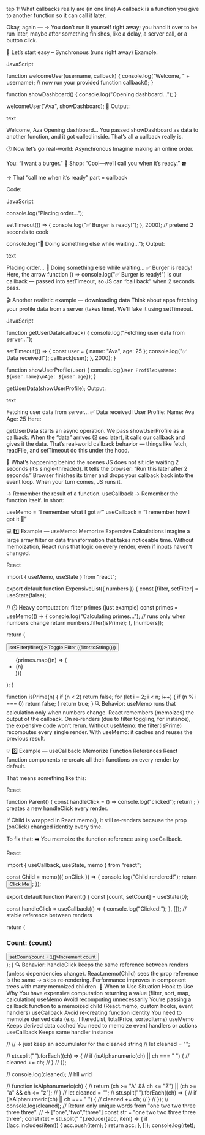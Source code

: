tep 1: What callbacks really are (in one line)
A callback is a function you give to another function so it can call it later.

Okay, again —
→ You don’t run it yourself right away; you hand it over to be run later, maybe after something finishes, like a delay, a server call, or a button click.

🧠 Let’s start easy – Synchronous (runs right away)
Example:

JavaScript

function welcomeUser(username, callback) {
console.log("Welcome, " + username);
// now run your provided function
callback();
}

function showDashboard() {
console.log("Opening dashboard...");
}

welcomeUser("Ava", showDashboard);
🧾 Output:

text

Welcome, Ava
Opening dashboard...
You passed showDashboard as data to another function, and it got called inside.
That’s all a callback really is.

🕐 Now let’s go real-world: Asynchronous
Imagine making an online order.

You: “I want a burger.” 🍔
Shop: “Cool—we’ll call you when it’s ready.” ☎️

→ That “call me when it’s ready” part = callback

Code:

JavaScript

console.log("Placing order...");

setTimeout(() => {
console.log("✅ Burger is ready!");
}, 2000); // pretend 2 seconds to cook

console.log("🤙 Doing something else while waiting...");
Output:

text

Placing order...
🤙 Doing something else while waiting...
✅ Burger is ready!
Here, the arrow function () => console.log("✅ Burger is ready!")
is our callback — passed into setTimeout, so JS can “call back” when 2 seconds pass.

🎬 Another realistic example — downloading data
Think about apps fetching your profile data from a server (takes time).
We’ll fake it using setTimeout.

JavaScript

function getUserData(callback) {
console.log("Fetching user data from server...");

setTimeout(() => {
const user = { name: "Ava", age: 25 };
console.log("✅ Data received!");
callback(user);
}, 2000);
}

function showUserProfile(user) {
console.log(`User Profile:\nName: ${user.name}\nAge: ${user.age}`);
}

getUserData(showUserProfile);
Output:

text

Fetching user data from server...
✅ Data received!
User Profile:
Name: Ava
Age: 25
Here:

getUserData starts an async operation.
We pass showUserProfile as a callback.
When the “data” arrives (2 sec later), it calls our callback and gives it the data.
That’s real‑world callback behavior — things like fetch, readFile, and setTimeout do this under the hood.

🌈 What’s happening behind the scenes
JS does not sit idle waiting 2 seconds (it’s single‑threaded).
It tells the browser: “Run this later after 2 seconds.”
Browser finishes its timer and drops your callback back into the event loop.
When your turn comes, JS runs it.

→ Remember the result of a function.
useCallback → Remember the function itself.
In short:

useMemo = “I remember what I got ✅”
useCallback = “I remember how I got it 🔁”

💻 1️⃣ Example — useMemo: Memorize Expensive Calculations
Imagine a large array filter or data transformation that takes noticeable time.
Without memoization, React runs that logic on every render, even if inputs haven’t changed.

React

import { useMemo, useState } from "react";

export default function ExpensiveList({ numbers }) {
const [filter, setFilter] = useState(false);

// ⏱️ Heavy computation: filter primes (just example)
const primes = useMemo(() => {
console.log("Calculating primes..."); // runs only when numbers change
return numbers.filter(isPrime);
}, [numbers]);

return (
<div>
<button onClick={() => setFilter(!filter)}>
Toggle Filter ({filter.toString()})
</button>
<ul>
{primes.map((n) => (
<li key={n}>{n}</li>
))}
</ul>
</div>
);
}

function isPrime(n) {
if (n < 2) return false;
for (let i = 2; i < n; i++) {
if (n % i === 0) return false;
}
return true;
}
🔍 Behavior:
useMemo runs that calculation only when numbers change.
React remembers (memoizes) the output of the callback.
On re‑renders (due to filter toggling, for instance), the expensive code won’t rerun.
Without useMemo: the filter(isPrime) recomputes every single render.
With useMemo: it caches and reuses the previous result.

💡 2️⃣ Example — useCallback: Memorize Function References
React function components re‑create all their functions on every render by default.

That means something like this:

React

function Parent() {
const handleClick = () => console.log("clicked");
return <Child onClick={handleClick} />;
}
creates a new handleClick every render.

If Child is wrapped in React.memo(), it still re‑renders because the prop (onClick) changed identity every time.

To fix that:
➡️ You memoize the function reference using useCallback.

React

import { useCallback, useState, memo } from "react";

const Child = memo(({ onClick }) => {
console.log("Child rendered!");
return <button onClick={onClick}>Click Me</button>;
});

export default function Parent() {
const [count, setCount] = useState(0);

const handleClick = useCallback(() => {
console.log("Clicked!");
}, []); // stable reference between renders

return (
<div>
<h3>Count: {count}</h3>
<button onClick={() => setCount(count + 1)}>Increment count</button>
<Child onClick={handleClick} />
</div>
);
}
🔍 Behavior:
handleClick keeps the same reference between renders (unless dependencies change).
React.memo(Child) sees the prop reference is the same → skips re‑rendering.
Performance improves in component trees with many memoized children.
🚀 When to Use
Situation Hook to Use Why
You have expensive computation returning a value (filter, sort, map, calculation) useMemo Avoid recomputing unnecessarily
You’re passing a callback function to a memoized child (React.memo, custom hooks, event handlers) useCallback Avoid re‑creating function identity
You need to memoize derived data (e.g., filteredList, totalPrice, sortedItems) useMemo Keeps derived data cached
You need to memoize event handlers or actions useCallback Keeps same handler instance

// // ↓ just keep an accumulator for the cleaned string
// let cleaned = "";

// str.split("").forEach((ch) => {
// if (isAlphanumeric(ch) || ch === " ") {
// cleaned += ch;
// }
// });

// console.log(cleaned); // hll wrld

// function isAlphanumeric(ch) {
// return (ch >= "A" && ch <= "Z") || (ch >= "a" && ch <= "z");
// }
// let cleaned = "";
// str.split("").forEach((ch) => {
// if (isAlphanumeric(ch) || ch === " ") {
// cleaned += ch;
// }
// });
// console.log(cleaned);
// Return only unique words from "one two two three three three".
// → ["one","two","three"]
const str = "one two two three three three";
const rtet = str.split(" ").reduce((acc, item) => {
if (!acc.includes(item)) {
acc.push(item);
}
return acc;
}, []);
console.log(rtet);
